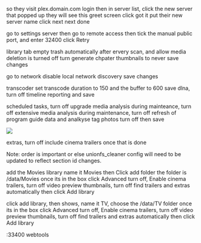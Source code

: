 so they visit plex.domain.com
login
then in server list, click the new server that popped up
they will see this greet screen
click got it
put their new server name
click next next done




go to settings
server
then go to remote access
then tick the manual public port, and enter 32400
click Retry

library tab
empty trash automatically after ervery scan, and allow media deletion is turned off
turn generate chpater thumbnails to never
save changes

go to network
disable local network discovery
save changes

transcoder
set transcode duration to 150
and the buffer to 600
save
dlna, turn off timeline reporting and save


scheduled tasks, turn off upgrade media analysis during mainteance, turn off extensive media analysis during maintenance, turn off refresh of program guide data and analkyse tag photos turn off
then save

![](https://imgur.com/xp5JUtQ)


extras, turn off include cinema trailers
once that is done

Note: order is important or else unionfs_cleaner config will need to be updated to reflect section id changes. 

add the Movies library
name it Movies
then Click add folder
the folder is /data/Movies
once its in the box
click Advanced
turn off, Enable cinema trailers, turn off video preview thumbnails, turn off find trailers and extras automatically then click Add library

click add library, then shows, name it TV, choose the /data/TV folder
once its in the box
click Advanced
turn off, Enable cinema trailers, turn off video preview thumbnails, turn off find trailers and extras automatically then click Add library




:33400 webtools